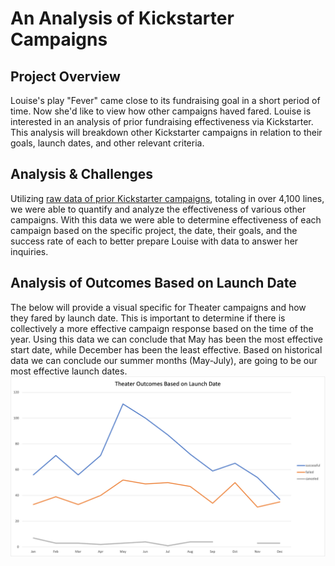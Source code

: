 # An Analysis of Kickstarter Campaigns
## Project Overview
Louise's play "Fever" came close to its fundraising goal in a short period of time. Now she'd like to view how other campaigns haved fared. Louise is interested in an analysis of prior fundraising effectiveness via Kickstarter. This analysis will breakdown other Kickstarter campaigns in relation to their goals, launch dates, and other relevant criteria. 
## Analysis & Challenges
Utilizing [raw data of prior Kickstarter campaigns](https://github.com/KEGANCP/kickstarter-analysis/blob/main/KICKSTARTER_Challenge.xlsx), totaling in over 4,100 lines, we were able to quantify and analyze the effectiveness of various other campaigns. With this data we were able to determine effectiveness of each campaign based on the specific project, the date, their goals, and the success rate of each to better prepare Louise with data to answer her inquiries.
## Analysis of Outcomes Based on Launch Date
The below will provide a visual specific for Theater campaigns and how they fared by launch date. This is important to determine if there is collectively a more effective campaign response based on the time of the year. Using this data we can conclude that May has been the most effective start date, while December has been the least effective. Based on historical data we can conclude our summer months (May-July), are going to be our most effective launch dates.
![This is an image](https://github.com/KEGANCP/kickstarter-analysis/blob/main/Theater_Outcomes_vs_Launch.png)
